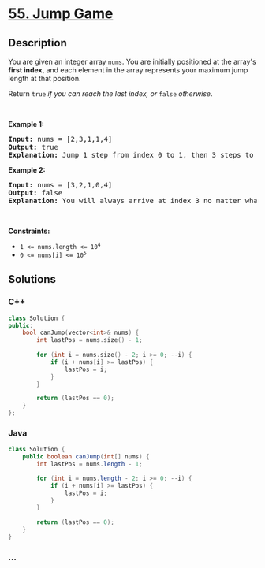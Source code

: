 # [55. Jump Game](https://leetcode.com/problems/jump-game)

## Description

<p>You are given an integer array <code>nums</code>. You are initially positioned at the array&#39;s <strong>first index</strong>, and each element in the array represents your maximum jump length at that position.</p>

<p>Return <code>true</code><em> if you can reach the last index, or </em><code>false</code><em> otherwise</em>.</p>

<p>&nbsp;</p>
<p><strong class="example">Example 1:</strong></p>

<pre>
<strong>Input:</strong> nums = [2,3,1,1,4]
<strong>Output:</strong> true
<strong>Explanation:</strong> Jump 1 step from index 0 to 1, then 3 steps to the last index.
</pre>

<p><strong class="example">Example 2:</strong></p>

<pre>
<strong>Input:</strong> nums = [3,2,1,0,4]
<strong>Output:</strong> false
<strong>Explanation:</strong> You will always arrive at index 3 no matter what. Its maximum jump length is 0, which makes it impossible to reach the last index.
</pre>

<p>&nbsp;</p>
<p><strong>Constraints:</strong></p>

<ul>
	<li><code>1 &lt;= nums.length &lt;= 10<sup>4</sup></code></li>
	<li><code>0 &lt;= nums[i] &lt;= 10<sup>5</sup></code></li>
</ul>

## Solutions

<!-- tabs:start -->

### **C++**

```cpp
class Solution {
public:
    bool canJump(vector<int>& nums) {
        int lastPos = nums.size() - 1;
        
        for (int i = nums.size() - 2; i >= 0; --i) {
            if (i + nums[i] >= lastPos) {
                lastPos = i;
            }
        }

        return (lastPos == 0);
    }
};
```

### **Java**

```java
class Solution {
    public boolean canJump(int[] nums) {
        int lastPos = nums.length - 1;

        for (int i = nums.length - 2; i >= 0; --i) {
            if (i + nums[i] >= lastPos) {
                lastPos = i;
            }
        }
        
        return (lastPos == 0);
    }
}
```

### **...**

```

```

<!-- tabs:end -->
